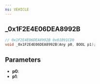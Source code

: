 ```yaml
---
ns: VEHICLE
---
```

## _0x1F2E4E06DEA8992B

```c
// 0x1F2E4E06DEA8992B 0x01B91CD0
void _0x1F2E4E06DEA8992B(Any p0, BOOL p1);
```


## Parameters
* **p0**: 
* **p1**: 

